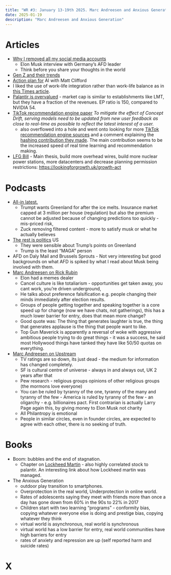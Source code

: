 ```yaml
---
title: "WR #3: January 13-19th 2025. Marc Andreesen and Anxious Generation"
date: 2025-01-19
description: "Marc Andreesen and Anxious Generation"
---
```


# Articles

- [Why I removed all my social media accounts](https://asylumsquare.com/backstage/2025-01-12/why-i-deleted-my-social-media-accounts)
    - Elon Musk interview with Germany’s AFD leader
    - Think before you share your thoughts in the world
- [Gen Z and their trends](https://www.americansurveycenter.org/research/generation-z-and-the-transformation-of-american-adolescence-how-gen-zs-formative-experiences-shape-its-politics-priorities-and-future/)
- [Action plan for](https://www.gov.uk/government/publications/ai-opportunities-action-plan/ai-opportunities-action-plan) AI with Matt Clifford
- I liked the use of work-life integration rather than work-life balance as in [this Times article](https://www.thetimes.com/article/85f49fa5-2d41-4799-a076-ece625fcc332?shareToken=bf4e36ac6e897c01512546667ee7c223).
- [Palantir is overvalued](https://equitybrian.substack.com/p/is-palantir-a-bubble) - market cap is similar to establishments like LMT, but they have a fraction of the revenues. EP ratio is 150, compared to NVIDIA 54.
- [TikTok recommendation engine paper](https://arxiv.org/pdf/2209.07663) *To mitigate the effect of Concept Drift, serving models need to be updated from new user feedback as close to real-time as possible to reflect the latest interest of a user.*
    - also overflowed into a hole and went onto looking for more [TikTok recommendation engine sources](https://news.ycombinator.com/item?id=8491456) and a comment explaining the [hashing contribution they made](https://news.ycombinator.com/item?id=8491456). The main contribution seems to be the increased speed of real time learning and recommendation making.
- [LFG Bill](https://drive.google.com/file/d/1v538dI_JQoql7xuHK5jmMysfskA0irm9/view) - Main thesis, build more overhead wires, build more nuclear power stations, more datacenters and decrease planning permission restrictions: https://lookingforgrowth.uk/growth-act

# Podcasts

- [All-in latest.](https://podcasts.apple.com/gb/podcast/all-in-with-chamath-jason-sacks-friedberg/id1502871393?i=1000683542976)
    - Trumpt wants Greenland for after the ice melts. Insurance market capped at 3 million per house (regulation) but also the premium cannot be adjusted because of changing predictions too quickly - mis-priced risk,
    - Zuck removing filtered content - more to satisfy musk or what he actually believes
- [The rest is politics](https://podcasts.apple.com/gb/podcast/the-rest-is-politics-us/id1743030473?i=1000683351873) US
    - They were sensible about Trump’s points on Greenland
    - Trump is the least “MAGA” person
- AFD on Daly Mail and Brussels Sprouts - Not very interesting but good backgrounds on what AFD is spiked by what I read about Musk being involved with them.
- [Marc Andreesen on Rick Rubin](https://podcasts.apple.com/gb/podcast/tetragrammaton-with-rick-rubin/id1671669052?i=1000640405874)
    - Elon had a memes dealer
    - Cancel culture is like totaliarism - opportunities get taken away, you cant work, you’re driven underground,
    - He talks about preference falsification e.g. people changing their minds immediately after election results.
    - Groups of people getting together and speaking together is a core speed up for change (now we have chats, not gatherings), this has a much lower barrier for entry, does that mean more change?
    - Good quote was: The thing that generates laughter is true, the thing that generates applause is the thing that people want to like.
    - Top Gun Maverick is apparently a reversal of woke with aggressive ambitious people trying to do great things - it was a success, he said most Hollywood things have tanked they have like 50/50 quotas on everything.
- [Marc Andreesen on Upstream](https://podcasts.apple.com/gb/podcast/upstream-with-erik-torenberg/id1678893467?i=1000679064546)
    - TV ratings are so down, its just dead - the medium for information has changed completely.
    - SF is cultural centre of universe - always in and always out, UK 2 years after that
    - Pew research - religious groups opinions of other religious groups (the mormons love everyone)
    - You can be ruled by tyranny of the one, tyranny of the many and tyranny of the few - America is ruled by tyranny of the few - an oligarchy - e.g. billionaires pact. First contrarian is actually Larry Page again this, by giving money to Elon Musk not charity
    - All Philantropy is emotional
    - People in similar circles, even in founder circles, are expected to agree with each other, there is no seeking of truth.

# Books

- Boom: bubbles and the end of stagnation.
    - Chapter on [Lockheed Martin](https://www.lockheedmartin.com/content/dam/lockheed-martin/aero/photo/skunkworks/kellys-14-rules.pdf) - also highly correlated stock to palantir. An interesting link about how Lockheed martin was managed.
- The Anxious Generation
    - outdoor play transition to smartphones.
    - Overprotection in the real world, Underprotection in online world.
    - Rates of adolescents saying they meet with friends more than once a day has gone down from 60% in the 90s to 22% in 2017
    - Children start with two learning “programs” - conformity bias, copying whatever everyone else is doing and prestige bias, copying whatever they think
    - virtual world is asynchronous, real world is synchronous
    - virtual world has a low barrier for entry, real world communities have high barriers for entry
    - rates of anxiety and repression are up (self reported harm and suicide rates)

# X